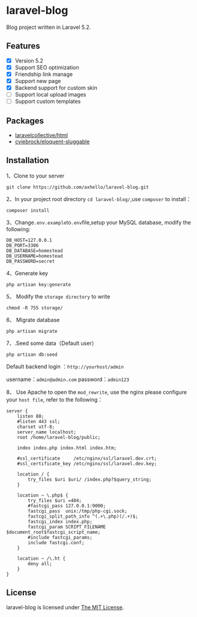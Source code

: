 # laravel-blog

Blog project written in Laravel 5.2.

## Features

- [x] Version 5.2
- [x] Support SEO optimization
- [x] Friendship link manage
- [x] Support new page
- [x] Backend support for custom skin
- [ ] Support local upload images
- [ ] Support custom templates

## Packages

* [laravelcollective/html](https://github.com/LaravelCollective/html)
* [cviebrock/eloquent-sluggable](https://github.com/cviebrock/eloquent-sluggable/)


## Installation

1、Clone to your server

```
git clone https://github.com/axhello/laravel-blog.git
```

2、In your project root directory `cd laravel-blog/`,use `composer` to install：

```
composer install
```

3、Change`.env.example`to`.env`file,setup your MySQL database, modify the following:

```
DB_HOST=127.0.0.1
DB_PORT=3306
DB_DATABASE=homestead
DB_USERNAME=homestead
DB_PASSWORD=secret
```

4、Generate key

```
php artisan key:generate
```

5、 Modify the `storage directory` to write

```
chmod -R 755 storage/
```

6、 Migrate database

```
php artisan migrate
```
7、.Seed some data（Default user）

```
php artisan db:seed
```
Default backend login ：`http://yourhost/admin` 

username：`admin@admin.com` password：`admin123`

8、 Use Apache to open the `mod_rewrite`, use the nginx please configure your `host file`, refer to the following：

```
server {
    listen 80;
    #listen 443 ssl;
    charset utf-8;
    server_name localhost;
    root /home/laravel-blog/public;

    index index.php index.html index.htm;
    
    #ssl_certificate     /etc/nginx/ssl/laravel.dev.crt;
    #ssl_certificate_key /etc/nginx/ssl/laravel.dev.key;

    location / {
        try_files $uri $uri/ /index.php?$query_string;
    }

    location ~ \.php$ {
        try_files $uri =404;
        #fastcgi_pass 127.0.0.1:9000;
        fastcgi_pass  unix:/tmp/php-cgi.sock;
        fastcgi_split_path_info ^(.+\.php)(/.+)$;
        fastcgi_index index.php;
        fastcgi_param SCRIPT_FILENAME $document_root$fastcgi_script_name;
        #include fastcgi_params;
        include fastcgi.conf;
    }

    location ~ /\.ht {
        deny all;
    }
}
```

## License

laravel-blog is licensed under [The MIT License](https://github.com/axhello/laravel-blog/blob/master/LICENSE).
